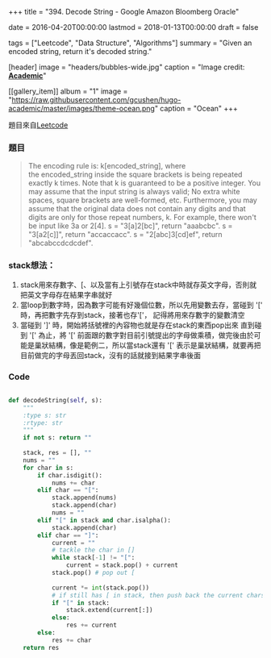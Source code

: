 +++
title = "394. Decode String - Google Amazon Bloomberg Oracle"

date = 2016-04-20T00:00:00
lastmod = 2018-01-13T00:00:00
draft = false

tags = ["Leetcode", "Data Structure", "Algorithms"]
summary = "Given an encoded string, return it's decoded string."

[header]
image = "headers/bubbles-wide.jpg"
caption = "Image credit: [**Academic**](https://github.com/gcushen/hugo-academic/)"

[[gallery_item]]
album = "1"
image = "https://raw.githubusercontent.com/gcushen/hugo-academic/master/images/theme-ocean.png"
caption = "Ocean"
+++


題目來自[Leetcode](https://leetcode.com/problems/decode-string/)

### 題目
> The encoding rule is: k[encoded_string], where the encoded_string inside the square brackets is 
> being repeated exactly k times. Note that k is guaranteed to be a positive integer.
> You may assume that the input string is always valid; No extra white spaces, square brackets are 
> well-formed, etc.
> Furthermore, you may assume that the original data does not contain any digits and that digits 
> are only for those repeat numbers, k. For example, there won't be input like 3a or 2[4].
> s = "3[a]2[bc]", return "aaabcbc".
> s = "3[a2[c]]", return "accaccacc".
> s = "2[abc]3[cd]ef", return "abcabccdcdcdef".




### stack想法：

1.  stack用來存數字、[、以及當有上引號存在stack中時就存英文字母，否則就把英文字母存在結果字串就好
2.  當loop到數字時，因為數字可能有好幾個位數，所以先用變數去存，當碰到 '[' 時，再把數字先存到stack，接著也存'['， 記得將用來存數字的變數清空
3.  當碰到 ']' 時，開始將括號裡的內容物也就是存在stack的東西pop出來
	直到碰到 '[' 為止，將 '[' 前面跟的數字對目前引號提出的字母做乘積，做完後由於可能是巢狀結構，像是範例二，所以當stack還有 '[' 表示是巢狀結構，就要再把目前做完的字母丟回stack，沒有的話就接到結果字串後面

### Code

```Python

def decodeString(self, s):
    """
    :type s: str
    :rtype: str
    """
    if not s: return ""
    
    stack, res = [], ""
    nums = ""
    for char in s:
        if char.isdigit():
            nums += char
        elif char == "[":
            stack.append(nums)
            stack.append(char)
            nums = ""
        elif "[" in stack and char.isalpha():
            stack.append(char)
        elif char == "]":
            current = ""
            # tackle the char in []
            while stack[-1] != "[":
                current = stack.pop() + current
            stack.pop() # pop out [
            
            current *= int(stack.pop())
            # if still has [ in stack, then push back the current chars in stack
            if "[" in stack:
                stack.extend(current[:])
            else:
                res += current
        else:
            res += char
    return res
```


